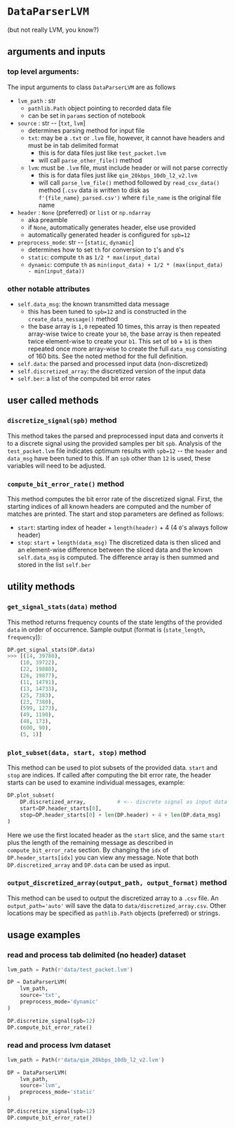 # `DataParserLVM`
(but not really LVM, you know?)

## arguments and inputs

### top level arguments:
The input arguments to class `DataParserLVM` are as follows
- `lvm_path` : str
    - `pathlib.Path` object pointing to recorded data file
    - can be set in `params` section of notebook
- `source` : str -- [`txt`, `lvm`]
    - determines parsing method for input file
    - `txt`: may be a `.txt` or `.lvm` file, however, it cannot have headers and must be in tab delimited format
        - this is for data files just like `test_packet.lvm`
        - will call `parse_other_file()` method
    - `lvm`: must be `.lvm` file, must include header or will not parse correctly
        - this is for data files just like `qim_20kbps_10db_l2_v2.lvm`
        - will call `parse_lvm_file()` method followed by `read_csv_data()` method (`.csv` data is written to disk as `f'{file_name}_parsed.csv')` where `file_name` is the original file name
- `header` : `None` (preferred) or `list` or `np.ndarray`
    - aka preamble
    - if `None`, automatically generates header, else use provided
    - automatically generated header is configured for `spb=12`
- `preprocess_mode`: str -- [`static`, `dynamic`]
    - determines how to set `th` for conversion to `1`'s and `0`'s
    - `static`: compute `th` as `1/2 * max(input_data)`
    - `dynamic`: compute `th` as `min(input_data) + 1/2 * (max(input_data) - min(input_data))`

### other notable attributes
- `self.data_msg`: the known transmitted data message
    - this has been tuned to `spb=12` and is constructed in the `create_data_message()` method
    - the base array is `1,0` repeated 10 times, this array is then repeated array-wise twice to create your `b0`, the base array is then repeated twice element-wise to create your `b1`. This set of `b0` + `b1` is then repeated once more array-wise to create the full `data_msg` consisting of 160 bits. See the noted method for the full definition.
- `self.data`: the parsed and processed input data (non-discretized)
- `self.discretized_array`: the discretized version of the input data
- `self.ber`: a list of the computed bit error rates


## user called methods

### `discretize_signal(spb)` method
This method takes the parsed and preprocessed input data and converts it to a discrete signal using the provided samples per bit `spb`. Analysis of the `test_packet.lvm` file indicates optimum results with `spb=12` -- the `header` and `data_msg` have been tuned to this. If an `spb` other than `12` is used, these variables will need to be adjusted.

### `compute_bit_error_rate()` method
This method computes the bit error rate of the discretized signal. First, the starting indices of all known headers are computed and the number of matches are printed. The start and stop parameters are defined as follows:
- `start`: starting index of header + `length(header)` + 4 (4 `0`'s always follow header)
- `stop`: `start` + `length(data_msg)`
The discretized data is then sliced and an element-wise difference between the sliced data and the known `self.data_msg` is computed. The difference array is then summed and stored in the list `self.ber`

## utility methods

### `get_signal_stats(data)` method
This method returns frequency counts of the state lengths of the provided `data` in order of occurrence. Sample output (format is (`state_length`, `frequency`)):
```python
DP.get_signal_stats(DP.data)
>>> [(14, 39780),
    (10, 39722),
    (22, 19880),
    (26, 19877),
    (11, 14791),
    (13, 14733),
    (25, 7383),
    (23, 7380),
    (599, 1273),
    (49, 1190),
    (48, 173),
    (600, 90),
    (5, 1)]
```

### `plot_subset(data, start, stop)` method
This method can be used to plot subsets of the provided data. `start` and `stop` are indices. If called after computing the bit error rate, the header starts can be used to examine individual messages, example:
```python
DP.plot_subset(
    DP.discretized_array,          # <-- discrete signal as input data
    start=DP.header_starts[0],     
    stop=DP.header_starts[0] + len(DP.header) + 4 + len(DP.data_msg)
)
```
Here we use the first located header as the `start` slice, and the same `start` plus the length of the remaining message as described in `compute_bit_error_rate` section. By changing the `idx` of `DP.header_starts[idx]` you can view any message. Note that both `DP.discretized_array` and `DP.data` can be used as input.

### `output_discretized_array(output_path, output_format)` method
This method can be used to output the discretized array to a `.csv` file. An `output_path='auto'` will save the data to `data/discretized_array.csv`. Other locations may be specified as `pathlib.Path` objects (preferred) or strings.


## usage examples

### read and process tab delimited (no header) dataset

```python
lvm_path = Path(r'data/test_packet.lvm')

DP = DataParserLVM(
    lvm_path,
    source='txt',
    preprocess_mode='dynamic'
)

DP.discretize_signal(spb=12)
DP.compute_bit_error_rate()
```

### read and process lvm dataset

```python
lvm_path = Path(r'data/qim_20kbps_10db_l2_v2.lvm')

DP = DataParserLVM(
    lvm_path,
    source='lvm',
    preprocess_mode='static'
)

DP.discretize_signal(spb=12)
DP.compute_bit_error_rate()
```
